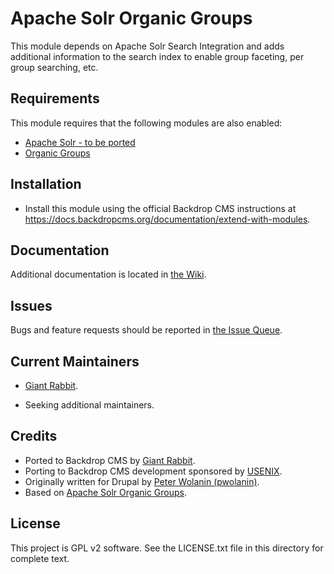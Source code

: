 Apache Solr Organic Groups
======================

This module depends on Apache Solr Search Integration and adds additional information to the search index to enable group faceting, per group 
searching, etc.

Requirements
------------

This module requires that the following modules are also enabled:

 * [Apache Solr - to be ported](https://www.drupal.org/project/apachesolr)
 * [Organic Groups](https://backdropcms.org/project/og)

Installation
------------

- Install this module using the official Backdrop CMS instructions at
  https://docs.backdropcms.org/documentation/extend-with-modules.


Documentation
-------------

Additional documentation is located in [the Wiki](https://github.com/backdrop-contrib/apachesolr_og/wiki/Documentation).

Issues 
------

Bugs and feature requests should be reported in [the Issue Queue](https://github.com/backdrop-contrib/apachesolr_og/issues).

Current Maintainers
-------------------

- [Giant Rabbit](https://github.com/giant-rabbit).

- Seeking additional maintainers.

Credits
-------

- Ported to Backdrop CMS by [Giant Rabbit](https://github.com/giant-rabbit).
- Porting to Backdrop CMS development sponsored by [USENIX](https://www.usenix.org/).
- Originally written for Drupal by [Peter Wolanin (pwolanin)](https://git.drupalcode.org/pwolanin).
- Based on [Apache Solr Organic Groups](https://www.drupal.org/project/apachesolr_og).

License
-------

This project is GPL v2 software.
See the LICENSE.txt file in this directory for complete text.

